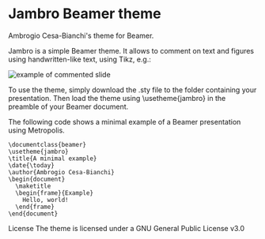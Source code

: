 # Jambro Beamer theme
Ambrogio Cesa-Bianchi's theme for Beamer.

Jambro is a simple Beamer theme. It allows to comment on text and figures using handwritten-like text, using Tikz, e.g.:

![example of commented slide](https://github.com/ambropo/JambroBeamerTheme/tree/main/graphics/screenshot.jpg?raw=true)

To use the theme, simply download the .sty file to the folder containing your presentation. Then load the theme using \usetheme{jambro} in the preamble of your Beamer document.

The following code shows a minimal example of a Beamer presentation using Metropolis.

```
\documentclass{beamer}
\usetheme{jambro}
\title{A minimal example}
\date{\today}
\author{Ambrogio Cesa-Bianchi}
\begin{document}
  \maketitle
  \begin{frame}{Example}
    Hello, world!
  \end{frame}
\end{document}
```

License
The theme is licensed under a GNU General Public License v3.0
